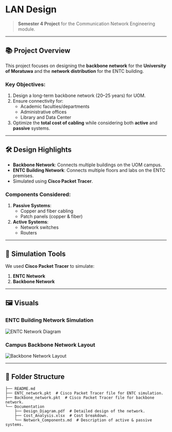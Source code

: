 # LAN Design 

> **Semester 4 Project** for the Communication Network Engineering module.

---

## 📚 **Project Overview**  
This project focuses on designing the **backbone network** for the **University of Moratuwa** and the **network distribution** for the ENTC building.  

### **Key Objectives**:
1. Design a long-term backbone network (20–25 years) for UOM.
2. Ensure connectivity for:
   - Academic faculties/departments
   - Administrative offices
   - Library and Data Center 
3. Optimize the **total cost of cabling** while considering both **active** and **passive** systems.

---

## 🛠️ **Design Highlights**
- **Backbone Network**: Connects multiple buildings on the UOM campus.  
- **ENTC Building Network**: Connects multiple floors and labs on the ENTC premises.
- Simulated using **Cisco Packet Tracer**.

### **Components Considered**:
1. **Passive Systems**:
   - Copper and fiber cabling
   - Patch panels (copper & fiber)  
2. **Active Systems**:
   - Network switches
   - Routers  

---

## 🔧 **Simulation Tools**
We used **Cisco Packet Tracer** to simulate:
1. **ENTC Network**
2. **Backbone Network**

---

## 🖼️ **Visuals**
### **ENTC Building Network Simulation**  
![ENTC Network Diagram](https://via.placeholder.com/800x400.png?text=ENTC+Network+Simulation)  

### **Campus Backbone Network Layout**  
![Backbone Network Layout](https://via.placeholder.com/800x400.png?text=Backbone+Network+Layout)

---

## 📂 **Folder Structure**
```plaintext
├── README.md
├── ENTC_network.pkt  # Cisco Packet Tracer file for ENTC simulation.
├── Backbone_network.pkt  # Cisco Packet Tracer file for backbone network.
└── Documentation
    ├── Design_Diagram.pdf  # Detailed design of the network.
    ├── Cost_Analysis.xlsx  # Cost breakdown.
    └── Network_Components.md  # Description of active & passive systems.




